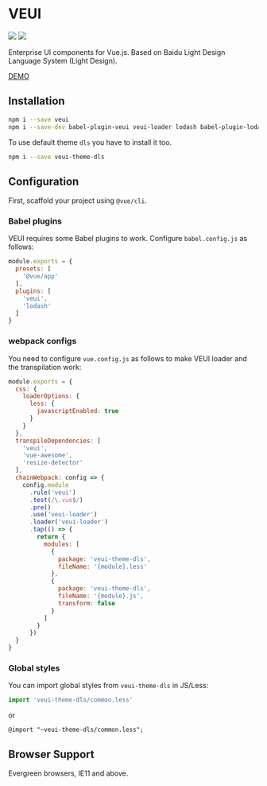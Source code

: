 # VEUI

[![](https://img.shields.io/github/actions/workflow/status/ecomfe/veui/test.yml?branch=d20)](https://github.com/ecomfe/veui/actions/workflows/test.yml) [![](https://img.shields.io/codecov/c/github/ecomfe/veui)](https://codecov.io/gh/ecomfe/veui)

Enterprise UI components for Vue.js. Based on Baidu Light Design Language System (Light Design).

[DEMO](https://d20.veui.dev/)

## Installation

```sh
npm i --save veui
npm i --save-dev babel-plugin-veui veui-loader lodash babel-plugin-lodash less less-loader
```

To use default theme `dls` you have to install it too.

```sh
npm i --save veui-theme-dls
```

## Configuration

First, scaffold your project using `@vue/cli`.

### Babel plugins

VEUI requires some Babel plugins to work. Configure `babel.config.js` as follows:

```js
module.exports = {
  presets: [
    '@vue/app'
  ],
  plugins: [
    'veui',
    'lodash'
  ]
}
```

### webpack configs

You need to configure `vue.config.js` as follows to make VEUI loader and the transpilation work:

```js
module.exports = {
  css: {
    loaderOptions: {
      less: {
        javascriptEnabled: true
      }
    }
  },
  transpileDependencies: [
    'veui',
    'vue-awesome',
    'resize-detector'
  ],
  chainWebpack: config => {
    config.module
      .rule('veui')
      .test(/\.vue$/)
      .pre()
      .use('veui-loader')
      .loader('veui-loader')
      .tap(() => {
        return {
          modules: [
            {
              package: 'veui-theme-dls',
              fileName: '{module}.less'
            },
            {
              package: 'veui-theme-dls',
              fileName: '{module}.js',
              transform: false
            }
          ]
        }
      })
  }
}
```

### Global styles

You can import global styles from `veui-theme-dls` in JS/Less:

```js
import 'veui-theme-dls/common.less'
```

or

```less
@import "~veui-theme-dls/common.less";
```


## Browser Support

Evergreen browsers, IE11 and above.
